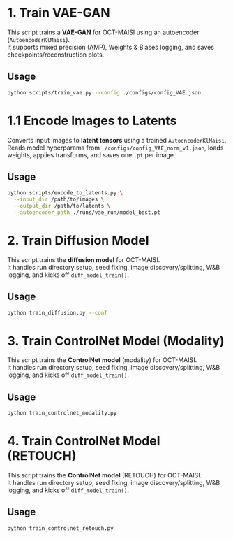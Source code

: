 # 1. Train VAE-GAN

This script trains a **VAE-GAN** for OCT-MAISI using an autoencoder (`AutoencoderKlMaisi`).  
It supports mixed precision (AMP), Weights & Biases logging, and saves checkpoints/reconstruction plots.

## Usage

```bash
python scripts/train_vae.py --config ./configs/config_VAE.json
```

# 1.1 Encode Images to Latents

Converts input images to **latent tensors** using a trained `AutoencoderKlMaisi`.  
Reads model hyperparams from `./configs/config_VAE_norm_v1.json`, loads weights, applies transforms, and saves one `.pt` per image.

## Usage

```bash
python scripts/encode_to_latents.py \
  --input_dir /path/to/images \
  --output_dir /path/to/latents \
  --autoencoder_path ./runs/vae_run/model_best.pt
```

# 2. Train Diffusion Model

This script trains the **diffusion model** for OCT-MAISI.  
It handles run directory setup, seed fixing, image discovery/splitting, W&B logging, and kicks off `diff_model_train()`.

## Usage

```bash
python train_diffusion.py --conf
```

# 3. Train ControlNet Model (Modality)

This script trains the **ControlNet model** (modality) for OCT-MAISI.  
It handles run directory setup, seed fixing, image discovery/splitting, W&B logging, and kicks off `diff_model_train()`.

## Usage

```bash
python train_controlnet_modality.py
```

# 4. Train ControlNet Model (RETOUCH)

This script trains the **ControlNet model** (RETOUCH) for OCT-MAISI.  
It handles run directory setup, seed fixing, image discovery/splitting, W&B logging, and kicks off `diff_model_train()`.

## Usage

```bash
python train_controlnet_retouch.py
```
